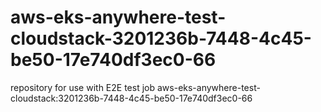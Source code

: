 # aws-eks-anywhere-test-cloudstack-3201236b-7448-4c45-be50-17e740df3ec0-66
repository for use with E2E test job aws-eks-anywhere-test-cloudstack:3201236b-7448-4c45-be50-17e740df3ec0-66

